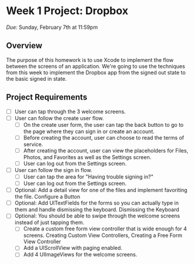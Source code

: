 # Week 1 Project: Dropbox
_Due:_ Sunday, February 7th at 11:59pm

## Overview
The purpose of this homework is to use Xcode to implement the flow between the screens of an application. We're going to use the techniques from this week to implement the Dropbox app from the signed out state to the basic signed in state.

## Project Requirements
- [ ] User can tap through the 3 welcome screens.
- [ ] User can follow the create user flow.
  - [ ] On the create user form, the user can tap the back button to go to the page where they can sign in or create an account.
  - [ ] Before creating the account, user can choose to read the terms of service.
  - [ ] After creating the account, user can view the placeholders for Files, Photos, and Favorites as well as the Settings screen.
  - [ ] User can log out from the Settings screen.
- [ ] User can follow the sign in flow.
  - [ ] User can tap the area for "Having trouble signing in?"
  - [ ] User can log out from the Settings screen.
- [ ] Optional: Add a detail view for one of the files and implement favoriting the file. Configure a Button
- [ ] Optional: Add UITextFields for the forms so you can actually type in them and handle dismissing the keyboard. Dismissing the Keyboard
- [ ] Optional: You should be able to swipe through the welcome screens instead of just tapping them.
  - [ ] Create a custom free form view controller that is wide enough for 4 screens. Creating Custom View Controllers, Creating a Free Form View Controller
  - [ ] Add a UIScrollView with paging enabled.
  - [ ] Add 4 UIImageViews for the welcome screens.
